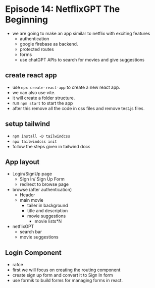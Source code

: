 # Episode 14: NetflixGPT The Beginning

- we are going to make an app similar to netflix with exciting features
  - authentication
  - google firebase as backend.
  - protected routes
  - forms
  - use chatGPT APIs to search for movies and give suggestions

## create react app

- use `npx create-react-app` to create a new react app. 
- we can also use vite.
- it will create a folder structure.
- run `npm start` to start the app
- after this remove all the code in css files and remove test.js files.

## setup tailwind

- `npm install -D tailwindcss`
- `npx tailwindcss init`
- follow the steps given in tailwind docs

## App layout

- Login/SignUp page
   - Sign In/ Sign Up Form
   - redirect to browse page
- browse (after authentication)
   - Header
   - main movie
     - tailer in background
     - title and description
     - movie suggestions
        - movie lists*N
- netflixGPT
    - search bar
    - movie suggestions

## Login Component
- rafce
- first we will focus on creating the routing component
- create sign up form and convert it to Sign In form
- use formik to build forms for managing forms in react.














